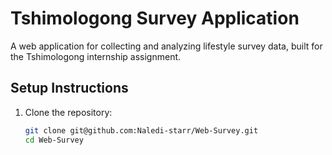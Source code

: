 # Tshimologong Survey Application

A web application for collecting and analyzing lifestyle survey data, built for the Tshimologong internship assignment.

## Setup Instructions
1. Clone the repository:
   ```bash
   git clone git@github.com:Naledi-starr/Web-Survey.git
   cd Web-Survey